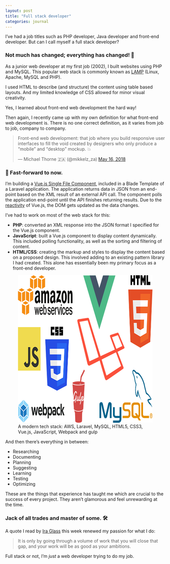 ```yaml
---
layout: post
title: "Full stack developer"
categories: journal
---
```


I’ve had a job titles such as PHP developer, Java developer and front-end developer. But can I call myself a full stack developer?

### Not much has changed; everything has changed! 🤯

As a junior web developer at my first job (2002), I built websites using PHP and MySQL. This popular web stack is
commonly known as [LAMP](https://en.wikipedia.org/wiki/LAMP_(software_bundle)) (Linux, Apache, MySQL and PHP).

I used HTML to describe (and structure) the content using table based layouts. And my limited knowledge of CSS allowed
for minor visual creativity.

Yes, I learned about front-end web development the hard way!

Then again, I recently came up with my own definition for what front-end web development is. There is no one correct
definition, as it varies from job to job, company to company.

<blockquote class="twitter-tweet" data-lang="en">
    <p lang="en" dir="ltr">Front-end web development: that job where you build responsive user interfaces to fill the void created by designers who only produce a “mobile” and “desktop” mockup. 💥</p>
    &mdash; Michael Thorne 🇿🇦 (@mikkelz_za) <a href="https://twitter.com/mikkelz_za/status/996670032452161536?ref_src=twsrc%5Etfw">May 16, 2018</a>
</blockquote>

### 🚀 Fast-forward to now.

I’m building a [Vue.js Single File Component](https://vuejs.org/v2/guide/single-file-components.html), included in a
Blade Template of a Laravel application. The application returns data in JSON from an end-point based on the XML result
of an external API call. The component polls the application end-point until the API finishes returning results. Due to
the [reactivity](https://vuejs.org/v2/guide/reactivity.html) of Vue.js, the DOM gets updated as the data changes.

I’ve had to work on most of the web stack for this:

- **PHP**: converted an XML response into the JSON format I specified for the Vue.js component.
- **JavaScript**: built a Vue.js component to display content dynamically. This included polling
functionality, as well as the sorting and filtering of content.
- **HTML/CSS**: creating the markup and styles to display the content based on a proposed design. This involved adding
to an existing pattern library I had created. This alone has essentially been my primary focus as a front-end developer.

<figure>
    <img src="/assets/images/journal/tech-stack-820x464.png" width="820" height="464" alt="A modern tech stack">
    <figcaption>A modern tech stack: AWS, Laravel, MySQL, HTML5, CSS3, Vue.js, JavaScript, Webpack and gulp</figcaption>
</figure>

And then there’s everything in between:

- Researching
- Documenting
- Planning
- Suggesting
- Learning
- Testing
- Optimizing

These are the things that experience has taught me which are crucial to the success of every project. They aren’t
glamorous and feel unrewarding at the time.

### Jack of all trades and master of some. 🛠

A quote I read by [Ira Glass](https://www.youtube.com/watch?v=91FQKciKfHI) this week renewed my passion for what I do:

> It is only by going through a volume of work that you will close that gap, and your work will be as good as your
ambitions.

Full stack or not, I’m _just_ a web developer trying to do my job.

<script async src="https://platform.twitter.com/widgets.js" charset="utf-8"></script>
